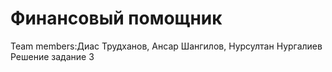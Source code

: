 # Финансовый помощник
Team members:Диас Трудханов, Ансар Шангилов, Нурсултан Нургалиев
Решение задание 3 
